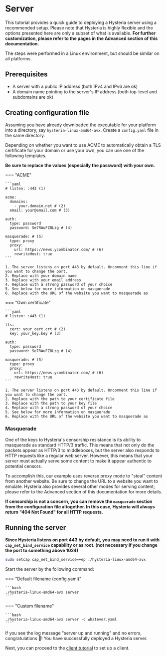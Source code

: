 # Server

This tutorial provides a quick guide to deploying a Hysteria server using a recommended setup. Please note that Hysteria is highly flexible and the options presented here are only a subset of what is available. **For further customization, please refer to the pages in the Advanced section of this documentation.**

The steps were performed in a Linux environment, but should be similar on all platforms.

## Prerequisites

- A server with a public IP address (both IPv4 and IPv6 are ok)
- A domain name pointing to the server's IP address (both top-level and subdomains are ok)

## Creating configuration file

Assuming you have already downloaded the executable for your platform into a directory, say `hysteria-linux-amd64-avx`. Create a `config.yaml` file in the same directory.

Depending on whether you want to use ACME to automatically obtain a TLS certificate for your domain or use your own, you can use one of the following templates.

**Be sure to replace the values (especially the password) with your own.**

=== "ACME"

    ```yaml
    # listen: :443 (1)

    acme:
      domains:
        - your.domain.net # (2)
      email: your@email.com # (3)

    auth:
      type: password
      password: Se7RAuFZ8Lzg # (4)

    masquerade: # (5)
      type: proxy
      proxy:
        url: https://news.ycombinator.com/ # (6)
        rewriteHost: true
    ```

    1. The server listens on port 443 by default. Uncomment this line if you want to change the port.
    2. Replace with your domain name
    3. Replace with your email address
    4. Replace with a strong password of your choice
    5. See below for more information on masquerade
    6. Replace with the URL of the website you want to masquerade as

=== "Own certificate"

    ```yaml
    # listen: :443 (1)

    tls:
      cert: your_cert.crt # (2)
      key: your_key.key # (3)

    auth:
      type: password
      password: Se7RAuFZ8Lzg # (4)

    masquerade: # (5)
      type: proxy
      proxy:
        url: https://news.ycombinator.com/ # (6)
        rewriteHost: true
    ```

    1. The server listens on port 443 by default. Uncomment this line if you want to change the port.
    2. Replace with the path to your certificate file
    3. Replace with the path to your key file
    4. Replace with a strong password of your choice
    5. See below for more information on masquerade
    6. Replace with the URL of the website you want to masquerade as

### Masquerade

One of the keys to Hysteria's censorship resistance is its ability to masquerade as standard HTTP/3 traffic. This means that not only do the packets appear as HTTP/3 to middleboxes, but the server also responds to HTTP requests like a regular web server. However, this means that your server must actually serve some content to make it appear authentic to potential censors.

To accomplish this, our example uses reverse proxy mode to "steal" content from another website. Be sure to change the URL to a website you want to emulate. Hysteria also provides several other modes for serving content; please refer to the Advanced section of this documentation for more details.

**If censorship is not a concern, you can remove the `masquerade` section from the configuration file altogether. In this case, Hysteria will always return "404 Not Found" for all HTTP requests.**

## Running the server

**Since Hysteria listens on port 443 by default, you may need to run it with `cap_net_bind_service` capability or as root. (not necessary if you change the port to something above 1024)**

```bash
sudo setcap cap_net_bind_service=+ep ./hysteria-linux-amd64-avx
```

Start the server by the following command:

=== "Default filename (config.yaml)"

    ```bash
    ./hysteria-linux-amd64-avx server
    ```

=== "Custom filename"

    ```bash
    ./hysteria-linux-amd64-avx server -c whatever.yaml
    ```

If you see the log message "server up and running" and no errors, congratulations 🎉! You have successfully deployed a Hysteria server.

Next, you can proceed to the [client tutorial](Client.md) to set up a client.
